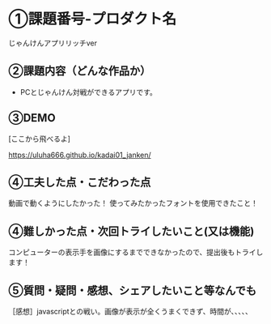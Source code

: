 # ①課題番号-プロダクト名
じゃんけんアプリリッチver

## ②課題内容（どんな作品か）
- PCとじゃんけん対戦ができるアプリです。

## ③DEMO
[ここから飛べるよ]

https://uluha666.github.io/kadai01_janken/

## ④工夫した点・こだわった点
動画で動くようにしたかった！
使ってみたかったフォントを使用できたこと！

## ④難しかった点・次回トライしたいこと(又は機能)
コンピューターの表示手を画像にするまでできなかったので、提出後もトライします！

## ⑤質問・疑問・感想、シェアしたいこと等なんでも
［感想］javascriptとの戦い。画像が表示が全くうまくできず、時間が、、、、、
